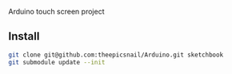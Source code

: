 Arduino touch screen project

Install
---
```bash
git clone git@github.com:theepicsnail/Arduino.git sketchbook
git submodule update --init
```
